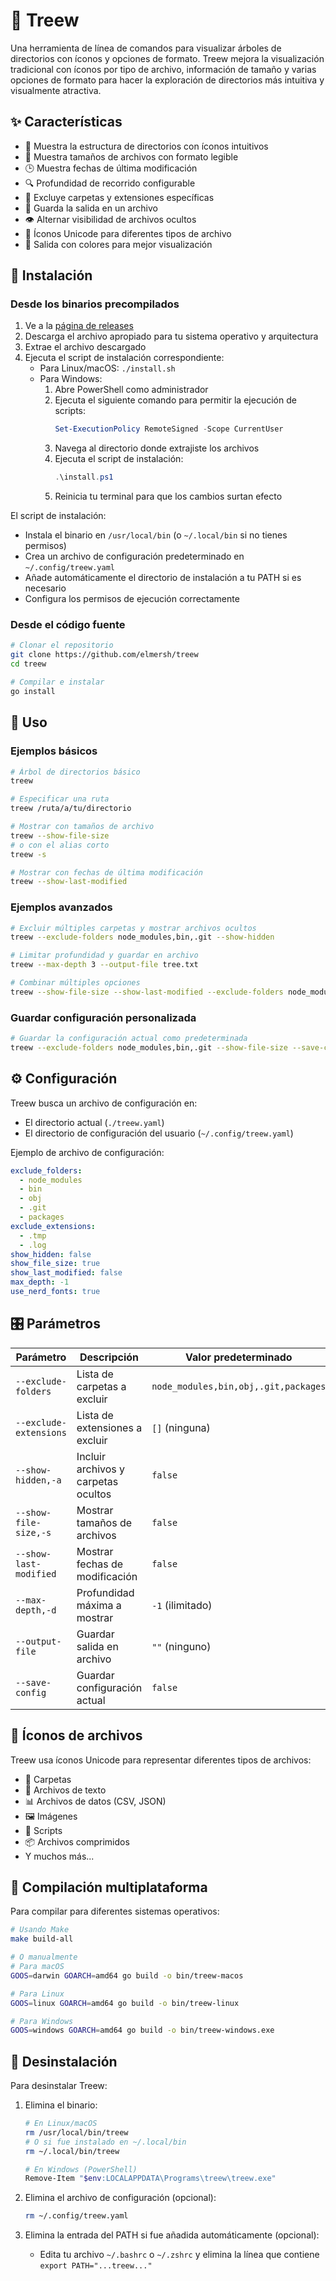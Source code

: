 # 🌲 Treew

Una herramienta de línea de comandos para visualizar árboles de directorios con íconos y opciones de formato. Treew mejora la visualización tradicional con íconos por tipo de archivo, información de tamaño y varias opciones de formato para hacer la exploración de directorios más intuitiva y visualmente atractiva.

## ✨ Características

- 📁 Muestra la estructura de directorios con íconos intuitivos
- 📏 Muestra tamaños de archivos con formato legible
- 🕒 Muestra fechas de última modificación
- 🔍 Profundidad de recorrido configurable
- 🚫 Excluye carpetas y extensiones específicas
- 💾 Guarda la salida en un archivo
- 👁️ Alternar visibilidad de archivos ocultos
- 🎨 Íconos Unicode para diferentes tipos de archivo
- 🌈 Salida con colores para mejor visualización

## 🚀 Instalación

### Desde los binarios precompilados

1. Ve a la [página de releases](https://github.com/elmersh/treew/releases)
2. Descarga el archivo apropiado para tu sistema operativo y arquitectura
3. Extrae el archivo descargado
4. Ejecuta el script de instalación correspondiente:
   - Para Linux/macOS: `./install.sh`
   - Para Windows: 
     1. Abre PowerShell como administrador
     2. Ejecuta el siguiente comando para permitir la ejecución de scripts:
        ```powershell
        Set-ExecutionPolicy RemoteSigned -Scope CurrentUser
        ```
     3. Navega al directorio donde extrajiste los archivos
     4. Ejecuta el script de instalación:
        ```powershell
        .\install.ps1
        ```
     5. Reinicia tu terminal para que los cambios surtan efecto

El script de instalación:
- Instala el binario en `/usr/local/bin` (o `~/.local/bin` si no tienes permisos)
- Crea un archivo de configuración predeterminado en `~/.config/treew.yaml`
- Añade automáticamente el directorio de instalación a tu PATH si es necesario
- Configura los permisos de ejecución correctamente

### Desde el código fuente

```bash
# Clonar el repositorio
git clone https://github.com/elmersh/treew
cd treew

# Compilar e instalar
go install
```

## 📖 Uso

### Ejemplos básicos

```bash
# Árbol de directorios básico
treew

# Especificar una ruta
treew /ruta/a/tu/directorio

# Mostrar con tamaños de archivo
treew --show-file-size
# o con el alias corto
treew -s

# Mostrar con fechas de última modificación
treew --show-last-modified
```

### Ejemplos avanzados

```bash
# Excluir múltiples carpetas y mostrar archivos ocultos
treew --exclude-folders node_modules,bin,.git --show-hidden

# Limitar profundidad y guardar en archivo
treew --max-depth 3 --output-file tree.txt

# Combinar múltiples opciones
treew --show-file-size --show-last-modified --exclude-folders node_modules,bin --exclude-extensions .exe,.dll --max-depth 2
```

### Guardar configuración personalizada

```bash
# Guardar la configuración actual como predeterminada
treew --exclude-folders node_modules,bin,.git --show-file-size --save-config
```

## ⚙️ Configuración

Treew busca un archivo de configuración en:
- El directorio actual (`./treew.yaml`)
- El directorio de configuración del usuario (`~/.config/treew.yaml`)

Ejemplo de archivo de configuración:

```yaml
exclude_folders:
  - node_modules
  - bin
  - obj
  - .git
  - packages
exclude_extensions:
  - .tmp
  - .log
show_hidden: false
show_file_size: true
show_last_modified: false
max_depth: -1
use_nerd_fonts: true
```

## 🎛️ Parámetros

| Parámetro               | Descripción                         | Valor predeterminado                            |
|-------------------------|-------------------------------------|--------------------------------------------------|
| `--exclude-folders`     | Lista de carpetas a excluir         | `node_modules,bin,obj,.git,packages`            |
| `--exclude-extensions`  | Lista de extensiones a excluir      | `[]` (ninguna)                                  |
| `--show-hidden,-a`      | Incluir archivos y carpetas ocultos | `false`                                         |
| `--show-file-size,-s`   | Mostrar tamaños de archivos         | `false`                                         |
| `--show-last-modified`  | Mostrar fechas de modificación      | `false`                                         |
| `--max-depth,-d`        | Profundidad máxima a mostrar        | `-1` (ilimitado)                               |
| `--output-file`         | Guardar salida en archivo           | `""` (ninguno)                                  |
| `--save-config`         | Guardar configuración actual        | `false`                                         |

## 🎨 Íconos de archivos

Treew usa íconos Unicode para representar diferentes tipos de archivos:

- 📁 Carpetas
- 📄 Archivos de texto
- 📊 Archivos de datos (CSV, JSON)
- 🖼️ Imágenes
- 📜 Scripts
- 📦 Archivos comprimidos
- Y muchos más...

## 🔄 Compilación multiplataforma

Para compilar para diferentes sistemas operativos:

```bash
# Usando Make
make build-all

# O manualmente
# Para macOS
GOOS=darwin GOARCH=amd64 go build -o bin/treew-macos

# Para Linux
GOOS=linux GOARCH=amd64 go build -o bin/treew-linux

# Para Windows
GOOS=windows GOARCH=amd64 go build -o bin/treew-windows.exe
```

## 🧹 Desinstalación

Para desinstalar Treew:

1. Elimina el binario:
   ```bash
   # En Linux/macOS
   rm /usr/local/bin/treew
   # O si fue instalado en ~/.local/bin
   rm ~/.local/bin/treew
   
   # En Windows (PowerShell)
   Remove-Item "$env:LOCALAPPDATA\Programs\treew\treew.exe"
   ```

2. Elimina el archivo de configuración (opcional):
   ```bash
   rm ~/.config/treew.yaml
   ```

3. Elimina la entrada del PATH si fue añadida automáticamente (opcional):
   - Edita tu archivo `~/.bashrc` o `~/.zshrc` y elimina la línea que contiene `export PATH="...treew..."`